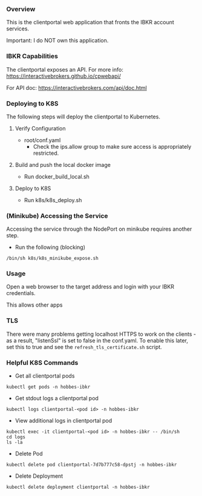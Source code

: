 ### Overview

This is the clientportal web application that fronts the IBKR account services. 

Important: I do NOT own this application.

### IBKR Capabilities

The clientportal exposes an API. For more info:
https://interactivebrokers.github.io/cpwebapi/

For API doc:
https://interactivebrokers.com/api/doc.html

### Deploying to K8S

The following steps will deploy the clientportal to Kubernetes.

1. Verify Configuration
    * root/conf.yaml
        * Check the ips.allow group to make sure access is appropriately restricted.

2. Build and push the local docker image
    * Run docker_build_local.sh

3. Deploy to K8S
    * Run k8s/k8s_deploy.sh

### (Minikube) Accessing the Service

Accessing the service through the NodePort on minikube requires another step.

* Run the following (blocking)
```
/bin/sh k8s/k8s_minikube_expose.sh
```

### Usage

Open a web browser to the target address and login with your IBKR credentials.

This allows other apps 

### TLS

There were many problems getting localhost HTTPS to work on the clients - as a result, "listenSsl" is set to false in the conf.yaml. To enable this later, set this to true and see the ``` refresh_tls_certificate.sh ``` script.

### Helpful K8S Commands

* Get all clientportal pods

```
kubectl get pods -n hobbes-ibkr
```

* Get stdout logs a clientportal pod

```
kubectl logs clientportal-<pod id> -n hobbes-ibkr
```

* View additional logs in clientportal pod

```
kubectl exec -it clientportal-<pod id> -n hobbes-ibkr -- /bin/sh
cd logs
ls -la
```

* Delete Pod

```
kubectl delete pod clientportal-7d7b777c58-dpstj -n hobbes-ibkr
```

* Delete Deployment

```
kubectl delete deployment clientportal -n hobbes-ibkr
```